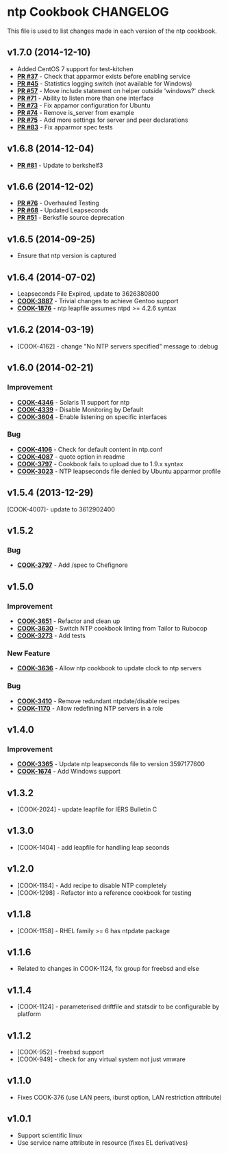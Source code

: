 ntp Cookbook CHANGELOG
======================
This file is used to list changes made in each version of the ntp cookbook.

v1.7.0 (2014-12-10)
-------------------
- Added CentOS 7 support for test-kitchen
- **[PR #37](https://github.com/gmiranda23/ntp/pull/37)** - Check that apparmor exists before enabling service
- **[PR #45](https://github.com/gmiranda23/ntp/pull/45)** - Statistics logging switch (not available for Windows)
- **[PR #57](https://github.com/gmiranda23/ntp/pull/57)** - Move include statement on helper outside 'windows?' check
- **[PR #71](https://github.com/gmiranda23/ntp/pull/71)** - Ability to listen more than one interface
- **[PR #73](https://github.com/gmiranda23/ntp/pull/73)** - Fix appamor configuration for Ubuntu
- **[PR #74](https://github.com/gmiranda23/ntp/pull/74)** - Remove is_server from example
- **[PR #75](https://github.com/gmiranda23/ntp/pull/74)** - Add more settings for server and peer declarations
- **[PR #83](https://github.com/gmiranda23/ntp/pull/83)** - Fix apparmor spec tests

v1.6.8 (2014-12-04)
-------------------
- **[PR #81](https://github.com/gmiranda23/ntp/pull/81)** - Update to berkshelf3

v1.6.6 (2014-12-02)
-------------------
- **[PR #76](https://github.com/gmiranda23/ntp/pull/76)** - Overhauled Testing
- **[PR #68](https://github.com/gmiranda23/ntp/pull/68)** - Updated Leapseconds
- **[PR #51](https://github.com/gmiranda23/ntp/pull/51)** - Berksfile source deprecation

v1.6.5 (2014-09-25)
-------------------
- Ensure that ntp version is captured

v1.6.4 (2014-07-02)
-------------------
- Leapseconds File Expired, update to 3626380800
- **[COOK-3887](https://tickets.chef.io/browse/COOK-3887)** - Trivial changes to achieve Gentoo support
- **[COOK-1876](https://tickets.chef.io/browse/COOK-1876)** - ntp leapfile assumes ntpd >= 4.2.6 syntax

v1.6.2 (2014-03-19)
-------------------
- [COOK-4162] - change "No NTP servers specified" message to :debug

v1.6.0 (2014-02-21)
-------------------
### Improvement
- **[COOK-4346](https://tickets.chef.io/browse/COOK-4346)** - Solaris 11 support for ntp
- **[COOK-4339](https://tickets.chef.io/browse/COOK-4339)** - Disable Monitoring by Default
- **[COOK-3604](https://tickets.chef.io/browse/COOK-3604)** - Enable listening on specific interfaces

### Bug
- **[COOK-4106](https://tickets.chef.io/browse/COOK-4106)** - Check for default content in ntp.conf
- **[COOK-4087](https://tickets.chef.io/browse/COOK-4087)** - quote option in readme
- **[COOK-3797](https://tickets.chef.io/browse/COOK-3797)** - Cookbook fails to upload due to 1.9.x syntax
- **[COOK-3023](https://tickets.chef.io/browse/COOK-3023)** - NTP leapseconds file denied by Ubuntu apparmor profile


v1.5.4 (2013-12-29)
-------------------
[COOK-4007]- update to 3612902400


v1.5.2
------
### Bug
- **[COOK-3797](https://tickets.chef.io/browse/COOK-3797)** - Add /spec to Chefignore

v1.5.0
------
### Improvement
- **[COOK-3651](https://tickets.chef.io/browse/COOK-3651)** - Refactor and clean up
- **[COOK-3630](https://tickets.chef.io/browse/COOK-3630)** - Switch NTP cookbook linting from Tailor to Rubocop
- **[COOK-3273](https://tickets.chef.io/browse/COOK-3273)** - Add tests

### New Feature
- **[COOK-3636](https://tickets.chef.io/browse/COOK-3636)** - Allow ntp cookbook to update clock to ntp servers

### Bug
- **[COOK-3410](https://tickets.chef.io/browse/COOK-3410)** - Remove redundant ntpdate/disable recipes
- **[COOK-1170](https://tickets.chef.io/browse/COOK-1170)** - Allow redefining NTP servers in a role


v1.4.0
------
### Improvement
- **[COOK-3365](https://tickets.chef.io/browse/COOK-3365)** - Update ntp leapseconds file to version 3597177600
- **[COOK-1674](https://tickets.chef.io/browse/COOK-1674)** - Add Windows support

v1.3.2
------
- [COOK-2024] - update leapfile for IERS Bulletin C

v1.3.0
------
- [COOK-1404] - add leapfile for handling leap seconds

v1.2.0
------
- [COOK-1184] - Add recipe to disable NTP completely
- [COOK-1298] - Refactor into a reference cookbook for testing

v1.1.8
------
- [COOK-1158] - RHEL family >= 6 has ntpdate package

v1.1.6
------
- Related to changes in COOK-1124, fix group for freebsd and else

v1.1.4
------
- [COOK-1124] - parameterised driftfile and statsdir to be configurable by platform

v1.1.2
------
- [COOK-952] - freebsd support
- [COOK-949] - check for any virtual system not just vmware

v1.1.0
------
- Fixes COOK-376 (use LAN peers, iburst option, LAN restriction attribute)

v1.0.1
------
- Support scientific linux
- Use service name attribute in resource (fixes EL derivatives)
